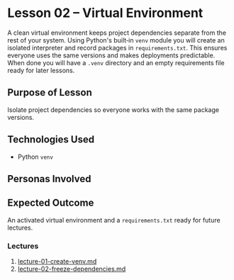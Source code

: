 # Lesson 02 – Virtual Environment

A clean virtual environment keeps project dependencies separate from the rest of
your system. Using Python's built‑in `venv` module you will create an isolated
interpreter and record packages in `requirements.txt`. This ensures everyone
uses the same versions and makes deployments predictable. When done you will
have a `.venv` directory and an empty requirements file ready for later lessons.

## Purpose of Lesson

Isolate project dependencies so everyone works with the same package versions.

## Technologies Used

- Python `venv`

## Personas Involved


## Expected Outcome

An activated virtual environment and a `requirements.txt` ready for future lectures.

### Lectures

1. [lecture-01-create-venv.md](lecture-01-create-venv.md)
2. [lecture-02-freeze-dependencies.md](lecture-02-freeze-dependencies.md)
